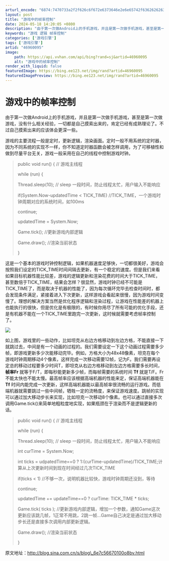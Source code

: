 ```yaml
---
arturl_encode: "6874:7470733a2f2f626c6f672e6373646e2e6e65742f6362626263:2f61727469636c652f64657461696c732f3436393630303935"
layout: post
title: "游戏中的帧率控制"
date: 2024-05-18 14:20:05 +0800
description: "由于第一次做Android上的手机游戏，并且是第一次做手机游戏，甚至是第一次做游"
keywords: "游戏 逻辑 帧率控制"
categories: ['游戏引擎']
tags: ['游戏引擎']
artid: "46960095"
image:
    path: https://api.vvhan.com/api/bing?rand=sj&artid=46960095
    alt: "游戏中的帧率控制"
render_with_liquid: false
featuredImage: https://bing.ee123.net/img/rand?artid=46960095
featuredImagePreview: https://bing.ee123.net/img/rand?artid=46960095
---
```


# 游戏中的帧率控制

由于第一次做Android上的手机游戏，并且是第一次做手机游戏，甚至是第一次做游戏，没有什么相关经验，一切都是自己摸索出来的，肯定已经有成熟理论了。不过自己摸索出来的应该体会更深一些。

游戏的主要流程一般是定时，更新逻辑，渲染画面。定时一般不用系统的定时器，因为不同系统的实现不一样，你不知道定时器函数会被怎样调用，为了可移植性和做到尽量平台无关，游戏一般采用在自己的线程中控制游戏时钟。

> public void run() {
> // 游戏主线程
>   
>
>
>
> while (run) {
>   
>
>
>
>
>
>
>
>
>
>
>
> Thread.sleep(10);
> // sleep 一段时间，防止线程太忙，用户输入不能响应
>   
>
>
>
>
>
>
>
>
>
>
>
> if(System.Now-updatedTime < TICK\_TIME)
> //TICK\_TIME，一个游戏时钟周期对应的系统时间，如100ms
>   
>
>
>
>
>
>
>
>
>
>
>
>
>
>
>
> continue;
>   
>
>
>
>
>
>
>
>
>
>
>
> updatedTime = System.Now;
>   
>
>
>
>
>
>
>
>
>
>
>
> Game.tick();
> //更新游戏内部逻辑
>   
>
>
>
>
>
>
>
>
>
>
>
> Game.draw(); //渲染当前状态
>   
> }

这是一个基本的游戏时钟控制逻辑，如果机器速度足够快，一切都很美好，游戏会按照我们设定的TICK\_TIME时间间隔去更新，有一个稳定的速度。但是我们来看如果目标机器性能比较差，游戏的逻辑更新和渲染花费的时间大于TICK\_TIME，甚至数倍于TICK\_TIME，结果会怎样？很显然，游戏时钟已经不可能是TICK\_TIME了，而是取决于机器的性能了，因为每次循环完毕去检查时间时，都会发现条件满足，紧接着进入下次更新，这样游戏会看起来很慢，因为游戏时间变慢了。理想的解决方案当然是优化程序逻辑和渲染过程，让游戏在性能差的机器上也能执行的很快，但是优化是有极限的，有时候你用尽了所有可能的优化手段，还是有机器不能在一个TICK\_TIME里跑完一次更新，这时候就需要考虑帧率控制了。

![](https://img-blog.csdn.net/20150719233916723)
  
如上图，游戏里的一些动作，比如坦克从右边方格移动到左边方格，不能直接一下就跳过去，中间是有一个动画的过程的。我们需要设定一下这个动画过程需要多少帧，即游戏更新多少次能移动完毕。例如，方格大小为48x48像素，坦克在每个游戏时钟周期移动4个像素，这样完成一次移动需要12帧，记为F。我们需要再设定总的移动过程要多少时间T，即坦克从右边方格移动到左边方格需要多长时间，
**帧率Fr**
就等于F/T，即每秒能更新多少帧，而每帧需要的系统时间
**Tf**
就是T/F。Fr不能太快也不能太慢。最高帧率应该根据高端机器的性能来定，保证高端机器能在
**Tf**
时间内能完成一次更新，这样高端机器能以最高帧率很流畅的运行游戏。而低端机器就需要跳过一些中间帧，牺牲一定的流畅度，来保证游戏速度。跳帧的实现可以通过加大移动步长来实现，比如坦克一次移动8个像素。也可以通过直接多次调用Game.tick()来简单地粗粒度地实现，如果瓶颈在于渲染而不是逻辑更新的话。

> public void run() {
> // 游戏主线程
>   
>
>
>
> while (run) {
>   
>
>
>
>
>
>
>
>
>
>
>
> Thread.sleep(10);
> // sleep 一段时间，防止线程太忙，用户输入不能响应
>   
>
>
>
>
>
>
>
>
>
>
>
> int curTime = System.Now;
>   
>
>
>
>
>
>
>
>
>
>
>
>
> int ticks = udpatedTime==0 ? 1:(curTime-updatedTime)/TICK\_TIME;计算从上次更新时间到现在时间经过几次TICK\_TIME
>   
>
>
>
>
>
>
>
>
>
>
>
>
> if(ticks < 1)
> //不够一次，说明机器比较快，游戏时钟周期还没到，等待
>   
>
>
>
>
>
>
>
>
>
>
>
>
>
>
>
> continue;
>   
>
>
>
>
>
>
>
>
>
>
>
>
> updatedTime += updateTime==0 ? curTime: TICK\_TIME \* ticks;
>   
>
>
>
>
>
>
>
>
>
>
>
> Game.tick(
> ticks
> );
> //更新游戏内部逻辑，增加一个参数，通知Game这次更新应该跳几帧，1正常不用跳，2跳一帧…Game自己决定是通过加大移动步长还是直接多次调用内部更新逻辑。
>   
>
>
>
>
>
>
>
>
>
>
>
> Game.draw(); //渲染当前状态
>   
> }

  

原文地址：http://blog.sina.com.cn/s/blog\_6e7c56670100o8bv.html